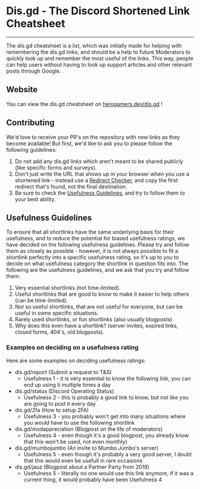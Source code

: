 # Dis.gd - The Discord Shortened Link Cheatsheet

---

The dis.gd cheatsheet is a list, which was initially made for helping with remembering the dis.gd links, and should be a help to future Moderators to quickly look up and remember the most useful of the links.
This way, people can help users without having to look up support articles and other relevant posts through Google.

## Website
You can view the dis.gd cheatsheet on [herogamers.dev/dis.gd](https://herogamers.dev/dis.gd/) !

## Contributing
We'd love to receive your PR's on the repository with new links as they become available!
But first, we'd like to ask you to please follow the following guidelines:
1. Do not add any dis.gd links which aren't meant to be shared publicly (like specific forms and surveys).
2. Don't just write the URL that shows up in your browser when you use a shortened link - instead use a [Redirect Checker](https://www.redirect-checker.org), and copy the first redirect that's found, not the final destination.
3. Be sure to check the [Usefulness Guidelines](#Usefulness-Guidelines), and try to follow them to your best ability.

## Usefulness Guidelines
To ensure that all shortlinks have the same underlying basis for their usefulness, and to reduce the potential for biased usefulness ratings, we have decided on the following usefulness guidelines.
Please try and follow them as closely as possible - however, it is not always possible to fit a shortlink perfectly into a specific usefulness rating, so it's up to you to decide on what usefulness category the shortlink in question fits into.
The following are the usefulness guidelines, and we ask that you try and follow them:
1. Very essential shortlinks (not time-limited).
2. Useful shortlinks that are good to know to make it easier to help others (can be time-limited).
3. Not so useful shortlinks, that are not useful for everyone, but can be useful in some specific situations.
4. Rarely used shortlinks, or fun shortlinks (also usually blogposts).
5. Why does this even have a shortlink? (server invites, expired links, closed forms, 404's, old blogposts).

### Examples on deciding on a usefulness rating
Here are some examples on deciding usefulness ratings:
- dis.gd/report (Submit a request to T&S)
  - Usefulness 1 - it is very essential to know the following link, you can end up using it multiple times a day
- dis.gd/status (Discord Operating Status)
  - Usefulness 2 - this is probably a good link to know, but not like you are going to post it every day
- dis.gd/2fa (How to setup 2FA)
  - Usefulness 3 - you probably won't get into many situations where you would have to use the following shortlink
- dis.gd/modappreciation (Blogpost on the life of moderators)
  - Usefulness 4 - even though it's a good blogpost, you already know that this won't be used, not even monthly)
- dis.gd/mumbojumbo (An invite to Mumbo Jumbo's server)
  - Usefulness 5 - even though it's probably a very good server, I doubt that this would even be usefull in rare occasions
- dis.gd/jauz (Blogpost about a Partner Party from 2019)
  - Usefulness 5 - literally no one would use this link anymore, if it was a current thing, it would probably have been Usefulness 4
